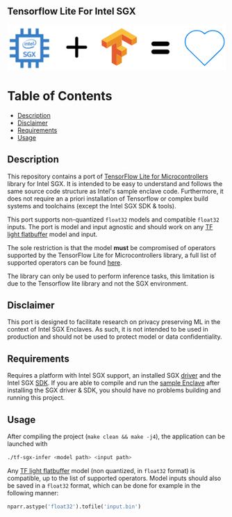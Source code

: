 ## Tensorflow Lite For Intel SGX

![](header.png)

Table of Contents
=================

  * [Description](#Description)
  * [Disclaimer](#Disclaimer)
  * [Requirements](#Requirements)
  * [Usage](#Usage)

## Description

This repository contains a port of [TensorFlow Lite for Microcontrollers](https://www.tensorflow.org/lite/microcontrollers) library for Intel SGX. It is intended to be easy to understand and follows the same source code structure as Intel's sample enclave code. Furthermore, it does not require an a priori installation of Tensorflow or complex build systems and toolchains (except the Intel SGX SDK & tools).

This port supports non-quantized `float32` models and compatible `float32` inputs. The port is model and input agnostic and should work on any [TF light flatbuffer](https://www.tensorflow.org/lite/convert) model and input. 

The sole restriction is that the model **must** be compromised of operators supported by the TensorFlow Lite for Microcontrollers library, a full list of supported operators can be found [here](https://github.com/tensorflow/tensorflow/blob/master/tensorflow/lite/micro/all_ops_resolver.cc).

The library can only be used to perform inference tasks, this limitation is due to the Tensorflow lite library and not the SGX environment.

## Disclaimer

This port is designed to facilitate research on privacy preserving ML in the context of Intel SGX Enclaves. As such, it is not intended to be used in production and should not be used to protect model or data confidentiality.

## Requirements

Requires a platform with Intel SGX support, an installed SGX [driver](https://github.com/intel/linux-sgx-driver) and the Intel SGX [SDK](https://github.com/intel/linux-sgx). If you are able to compile and run the [sample Enclave](https://github.com/intel/linux-sgx/tree/master/SampleCode/SampleEnclave) after installing the SGX driver & SDK, you should have no problems building and running this project.

## Usage

After compiling the project (`make clean && make -j4`), the application can be launched with 

```bash
./tf-sgx-infer <model path> <input path>
```

Any  [TF light flatbuffer](https://www.tensorflow.org/lite/convert)  model (non quantized, in `float32` format) is compatible, up to the list of supported operators. Model inputs should also be saved in a `float32` format, which can be done for example in the following manner:

```python
nparr.astype('float32').tofile('input.bin')
```


